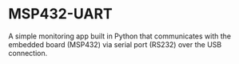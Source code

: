# MSP432-UART
A simple monitoring app built in Python that communicates with the embedded board (MSP432) via serial port (RS232) over the USB connection.
